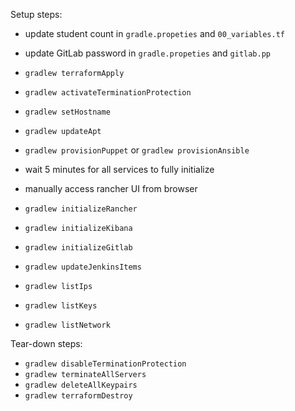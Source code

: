 
Setup steps:

- update student count in `gradle.propeties` and `00_variables.tf`
- update GitLab password in `gradle.propeties` and `gitlab.pp`

- `gradlew terraformApply`
- `gradlew activateTerminationProtection`
- `gradlew setHostname`
- `gradlew updateApt`

- `gradlew provisionPuppet` or `gradlew provisionAnsible`  

- wait 5 minutes for all services to fully initialize 
- manually access rancher UI from browser

- `gradlew initializeRancher`
- `gradlew initializeKibana`
- `gradlew initializeGitlab`
- `gradlew updateJenkinsItems`
- `gradlew listIps`
- `gradlew listKeys`
- `gradlew listNetwork`

Tear-down steps:

- `gradlew disableTerminationProtection`
- `gradlew terminateAllServers`
- `gradlew deleteAllKeypairs`
- `gradlew terraformDestroy`
